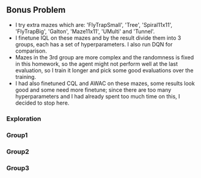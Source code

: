 ## Bonus Problem
* I try extra mazes which are: 'FlyTrapSmall', 'Tree', 'Spiral11x11', 'FlyTrapBig', 'Galton', 'Maze11x11', 'UMulti' and 'Tunnel'.
* I finetune IQL on these mazes and by the result divide them into 3 groups, each has a set of hyperparameters. I also run DQN for comparison.
* Mazes in the 3rd group are more complex and the randomness is fixed in this homework, so the agent might not perform well at the last evaluation,
  so I train it longer and pick some good evaluations over the training.
* I had also finetuned CQL and AWAC on these mazes, some results look good and some need more finetune; since there are too many hyperparameters and I had already spent too much time on this,
  I decided to stop here.

### Exploration

### Group1
### Group2
### Group3
